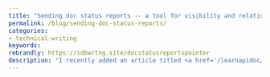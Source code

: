 ```yaml
---
title: "Sending doc status reports -- a tool for visibility and relationship building [API doc course]"
permalink: /blog/sending-doc-status-reports/
categories:
- technical-writing
keywords:
rebrandly: https://idbwrtng.site/docstatusreportspointer
description: "I recently added an article titled <a href='/learnapidoc/docapis_status_reports.html'>Processes for reporting status to business stakeholders</a> to my <a href='/learnapidoc'>API course</a>. Sending documentation status reports can help foster trust and awareness with your business stakeholders. These stakeholders might be the core leadership within your organization or simply your management chain the next level up. Besides building visibility and relationships with these stakeholders, creating these status reports each month gives you a regular cadence for doc assessment and analysis, which is also helpful."
---
```

